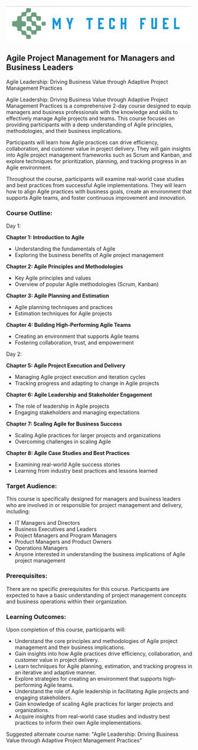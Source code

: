 ![My Tech Fuel](https://github.com/ProDataMan/MyTechFuel/blob/main/img/My%20Tech%20Fuel%20Logo.png)
## Agile Project Management for Managers and Business Leaders
Agile Leadership: Driving Business Value through Adaptive Project Management Practices

Agile Leadership: Driving Business Value through Adaptive Project Management Practices is a comprehensive 2-day course designed to equip managers and business professionals with the knowledge and skills to effectively manage Agile projects and teams. This course focuses on providing participants with a deep understanding of Agile principles, methodologies, and their business implications.

Participants will learn how Agile practices can drive efficiency, collaboration, and customer value in project delivery. They will gain insights into Agile project management frameworks such as Scrum and Kanban, and explore techniques for prioritization, planning, and tracking progress in an Agile environment.

Throughout the course, participants will examine real-world case studies and best practices from successful Agile implementations. They will learn how to align Agile practices with business goals, create an environment that supports Agile teams, and foster continuous improvement and innovation.

### Course Outline:

Day 1:

**Chapter 1: Introduction to Agile**
- Understanding the fundamentals of Agile
- Exploring the business benefits of Agile project management

**Chapter 2: Agile Principles and Methodologies**
- Key Agile principles and values
- Overview of popular Agile methodologies (Scrum, Kanban)

**Chapter 3: Agile Planning and Estimation**
- Agile planning techniques and practices
- Estimation techniques for Agile projects

**Chapter 4: Building High-Performing Agile Teams**
- Creating an environment that supports Agile teams
- Fostering collaboration, trust, and empowerment

Day 2:

**Chapter 5: Agile Project Execution and Delivery**
- Managing Agile project execution and iteration cycles
- Tracking progress and adapting to change in Agile projects

**Chapter 6: Agile Leadership and Stakeholder Engagement**
- The role of leadership in Agile projects
- Engaging stakeholders and managing expectations

**Chapter 7: Scaling Agile for Business Success**
- Scaling Agile practices for larger projects and organizations
- Overcoming challenges in scaling Agile

**Chapter 8: Agile Case Studies and Best Practices**
- Examining real-world Agile success stories
- Learning from industry best practices and lessons learned

### Target Audience:
This course is specifically designed for managers and business leaders who are involved in or responsible for project management and delivery, including:

- IT Managers and Directors
- Business Executives and Leaders
- Project Managers and Program Managers
- Product Managers and Product Owners
- Operations Managers
- Anyone interested in understanding the business implications of Agile project management

### Prerequisites:
There are no specific prerequisites for this course. Participants are expected to have a basic understanding of project management concepts and business operations within their organization.

### Learning Outcomes:
Upon completion of this course, participants will:

- Understand the core principles and methodologies of Agile project management and their business implications.
- Gain insights into how Agile practices drive efficiency, collaboration, and customer value in project delivery.
- Learn techniques for Agile planning, estimation, and tracking progress in an iterative and adaptive manner.
- Explore strategies for creating an environment that supports high-performing Agile teams.
- Understand the role of Agile leadership in facilitating Agile projects and engaging stakeholders.
- Gain knowledge of scaling Agile practices for larger projects and organizations.
- Acquire insights from real-world case studies and industry best practices to inform their own Agile implementations.

Suggested alternate course name: "Agile Leadership: Driving Business Value through Adaptive Project Management Practices"
